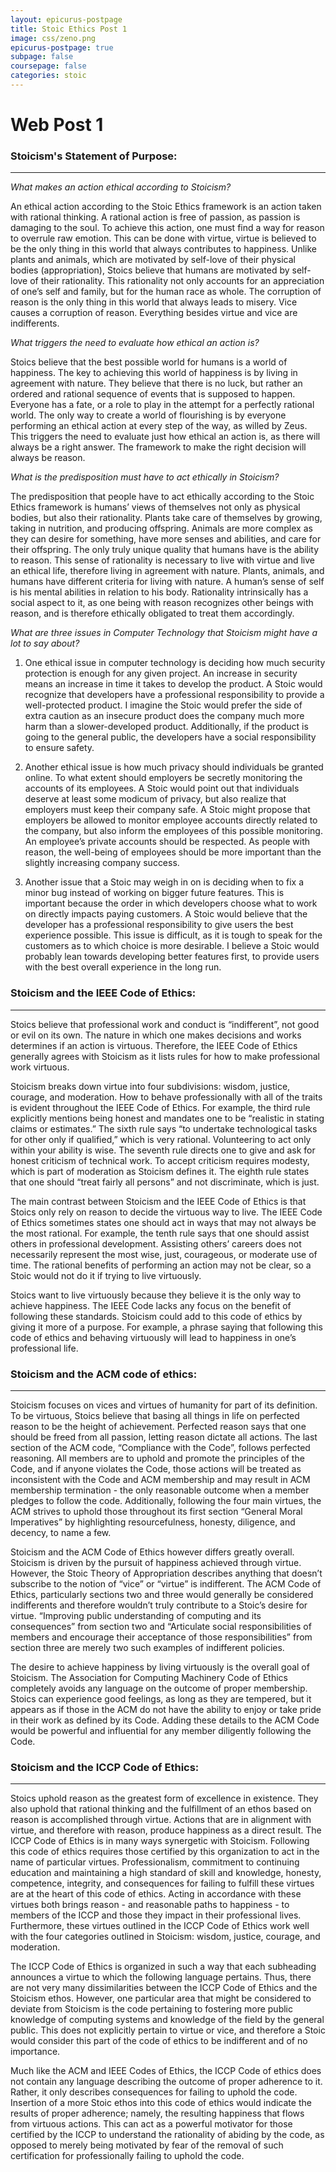 ```yaml
---
layout: epicurus-postpage
title: Stoic Ethics Post 1
image: css/zeno.png
epicurus-postpage: true
subpage: false
coursepage: false
categories: stoic
---
```


# Web Post 1

### Stoicism's Statement of Purpose:
___
_What makes an action ethical according to Stoicism?_

An ethical action according to the Stoic Ethics framework is an action taken with rational thinking. A rational action is free of passion, as passion is damaging to the soul. To achieve this action, one must find a way for reason to overrule raw emotion. This can be done with virtue, virtue is believed to be the only thing in this world that always contributes to happiness. Unlike plants and animals, which are motivated by self-love of their physical bodies (appropriation), Stoics believe that humans are motivated by self-love of their rationality. This rationality not only accounts for an appreciation of one’s self and family, but for the human race as whole. The corruption of reason is the only thing in this world that always leads to misery. Vice causes a corruption of reason. Everything besides virtue and vice are indifferents.

_What triggers the need to evaluate how ethical an action is?_

Stoics believe that the best possible world for humans is a world of happiness. The key to achieving this world of happiness is by living in agreement with nature. They believe that there is no luck, but rather an ordered and rational sequence of events that is supposed to happen. Everyone has a fate, or a role to play in the attempt for a perfectly rational world. The only way to create a world of flourishing is by everyone performing an ethical action at every step of the way, as willed by Zeus. This triggers the need to evaluate just how ethical an action is, as there will always be a right answer. The framework to make the right decision will always be reason.

_What is the predisposition must have to act ethically in Stoicism?_

The predisposition that people have to act ethically according to the Stoic Ethics framework is humans’ views of themselves not only as physical bodies, but also their rationality. Plants take care of themselves by growing, taking in nutrition, and producing offspring. Animals are more complex as they can desire for something, have more senses and abilities, and care for their offspring. The only truly unique quality that humans have is the ability to reason. This sense of rationality is necessary to live with virtue and live an ethical life, therefore living in agreement with nature. Plants, animals, and humans have different criteria for living with nature. A human’s sense of self is his mental abilities in relation to his body. Rationality intrinsically has a social aspect to it, as one being with reason recognizes other beings with reason, and is therefore ethically obligated to treat them accordingly.

_What are three issues in Computer Technology that Stoicism might have a lot to say about?_

1. One ethical issue in computer technology is deciding how much security protection is enough for any given project. An increase in security means an increase in time it takes to develop the product. A Stoic would recognize that developers have a professional responsibility to provide a well-protected product. I imagine the Stoic would prefer the side of extra caution as an insecure product does the company much more harm than a slower-developed product. Additionally, if the product is going to the general public, the developers have a social responsibility to ensure safety.

2. Another ethical issue is how much privacy should individuals be granted online. To what extent should employers be secretly monitoring the accounts of its employees. A Stoic would point out that individuals deserve at least some modicum of privacy, but also realize that employers must keep their company safe. A Stoic might propose that employers be allowed to monitor employee accounts directly related to the company, but also inform the employees of this possible monitoring. An employee’s private accounts should be respected. As people with reason, the well-being of employees should be more important than the slightly increasing company success.

3. Another issue that a Stoic may weigh in on is deciding when to fix a minor bug instead of working on bigger future features. This is important because the order in which developers choose what to work on directly impacts paying customers. A Stoic would believe that the developer has a professional responsibility to give users the best experience possible. This issue is difficult, as it is tough to speak for the customers as to which choice is more desirable. I believe a Stoic would probably lean towards developing better features first, to provide users with the best overall experience in the long run.

### Stoicism and the IEEE Code of Ethics:
___

Stoics believe that professional work and conduct is “indifferent”, not good or evil on its own. The nature in which one makes decisions and works determines if an action is virtuous. Therefore, the IEEE Code of Ethics generally agrees with Stoicism as it lists rules for how to make professional work virtuous.

Stoicism breaks down virtue into four subdivisions: wisdom, justice, courage, and moderation. How to behave professionally with all of the traits is evident throughout the IEEE Code of Ethics. For example, the third rule explicitly mentions being honest and mandates one to be “realistic in stating claims or estimates.” The sixth rule says “to undertake technological tasks for other only if qualified,” which is very rational. Volunteering to act only within your ability is wise. The seventh rule directs one to give and ask for honest criticism of technical work. To accept criticism requires modesty, which is part of moderation as Stoicism defines it. The eighth rule states that one should “treat fairly all persons” and not discriminate, which is just.

The main contrast between Stoicism and the IEEE Code of Ethics is that Stoics only rely on reason to decide the virtuous way to live. The IEEE Code of Ethics sometimes states one should act in ways that may not always be the most rational. For example, the tenth rule says that one should assist others in professional development. Assisting others’ careers does not necessarily represent the most wise, just, courageous, or moderate use of time. The rational benefits of performing an action may not be clear, so a Stoic would not do it if trying to live virtuously.

Stoics want to live virtuously because they believe it is the only way to achieve happiness. The IEEE Code lacks any focus on the benefit of following these standards. Stoicism could add to this code of ethics by giving it more of a purpose. For example, a phrase saying that following this code of ethics and behaving virtuously will lead to happiness in one’s professional life.

### Stoicism and the ACM code of ethics:
___

Stoicism focuses on vices and virtues of humanity for part of its definition.  To be virtuous, Stoics believe that basing all things in life on perfected reason to be the height of achievement.  Perfected reason says that one should be freed from all passion, letting reason dictate all actions.  The last section of the ACM code, “Compliance with the Code”, follows perfected reasoning. All members are to uphold and promote the principles of the Code, and if anyone violates the Code, those actions will be treated as inconsistent with the Code and ACM membership and may result in ACM membership termination - the only reasonable outcome when a member pledges to follow the code. Additionally, following the four main virtues, the ACM strives to uphold those throughout its first section “General Moral Imperatives” by highlighting resourcefulness, honesty, diligence, and decency, to name a few.

Stoicism and the ACM Code of Ethics however differs greatly overall.  Stoicism is driven by the pursuit of happiness achieved through virtue. However, the Stoic Theory of Appropriation describes anything that doesn’t subscribe to the notion of “vice” or “virtue” is indifferent.  The ACM Code of Ethics, particularly sections two and three would generally be considered indifferents and therefore wouldn’t truly contribute to a Stoic’s desire for virtue.  “Improving public understanding of computing and its consequences” from section two and “Articulate social responsibilities of members and encourage their acceptance of those responsibilities” from section three are merely two such examples of indifferent policies.  

The desire to achieve happiness by living virtuously is the overall goal of Stoicism.  The Association for Computing Machinery Code of Ethics completely avoids any language on the outcome of proper membership.  Stoics can experience good feelings, as long as they are tempered, but it appears as if those in the ACM do not have the ability to enjoy or take pride in their work as defined by its Code.  Adding these details to the ACM Code would be powerful and influential for any member diligently following the Code.

### Stoicism and the ICCP Code of Ethics:
___

Stoics uphold reason as the greatest form of excellence in existence. They also uphold that rational thinking and the fulfillment of an ethos based on reason is accomplished through virtue. Actions that are in alignment with virtue, and therefore with reason, produce happiness as a direct result. The ICCP Code of Ethics is in many ways synergetic with Stoicism. Following this code of ethics requires those certified by this organization to act in the name of particular virtues. Professionalism, commitment to continuing education and maintaining a high standard of skill and knowledge, honesty, competence, integrity, and consequences for failing to fulfill these virtues are at the heart of this code of ethics. Acting in accordance with these virtues both brings reason - and reasonable paths to happiness - to members of the ICCP and those they impact in their professional lives. Furthermore, these virtues outlined in the ICCP Code of Ethics work well with the four categories outlined in Stoicism: wisdom, justice, courage, and moderation.

The ICCP Code of Ethics is organized in such a way that each subheading announces a virtue to which the following language pertains. Thus, there are not very many dissimilarities between the ICCP Code of Ethics and the Stoicism ethos. However, one particular area that might be considered to deviate from Stoicism is the code pertaining to fostering more public knowledge of computing systems and knowledge of the field by the general public. This does not explicitly pertain to virtue or vice, and therefore a Stoic would consider this part of the code of ethics to be indifferent and of no importance.

Much like the ACM and IEEE Codes of Ethics, the ICCP Code of ethics does not contain any language describing the outcome of proper adherence to it. Rather, it only describes consequences for failing to uphold the code. Insertion of a more Stoic ethos into this code of ethics would indicate the results of proper adherence; namely, the resulting happiness that flows from virtuous actions. This can act as a powerful motivator for those certified by the ICCP to understand the rationality of abiding by the code, as opposed to merely being motivated by fear of the removal of such certification for professionally failing to uphold the code.
